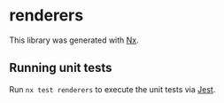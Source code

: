 # renderers

This library was generated with [Nx](https://nx.dev).

## Running unit tests

Run `nx test renderers` to execute the unit tests via [Jest](https://jestjs.io).
